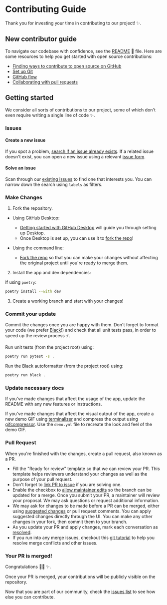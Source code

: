 # Contributing Guide

<!--READ ME: if using this template for your own GitHub project, be sure to find and replace "Cutwell/hands-on-python" with your own username and repository. -->

Thank you for investing your time in contributing to our project! :sparkles:.


## New contributor guide

To navigate our codebase with confidence, see the [README](README.md) :confetti_ball: file. Here are some resources to help you get started with open source contributions:

- [Finding ways to contribute to open source on GitHub](https://docs.github.com/en/get-started/exploring-projects-on-github/finding-ways-to-contribute-to-open-source-on-github)
- [Set up Git](https://docs.github.com/en/get-started/quickstart/set-up-git)
- [GitHub flow](https://docs.github.com/en/get-started/quickstart/github-flow)
- [Collaborating with pull requests](https://docs.github.com/en/github/collaborating-with-pull-requests)


## Getting started

We consider all sorts of contributions to our project, some of which don't even require writing a single line of code :sparkles:.

### Issues

#### Create a new issue

If you spot a problem, [search if an issue already exists](https://github.com/Cutwell/hands-on-python/issues). If a related issue doesn't exist, you can open a new issue using a relevant [issue form](https://github.com/Cutwell/hands-on-python/issues/new).

#### Solve an issue

Scan through our [existing issues](https://github.com/Cutwell/hands-on-python/issues) to find one that interests you. You can narrow down the search using `labels` as filters.

### Make Changes

1. Fork the repository.
- Using GitHub Desktop:
  - [Getting started with GitHub Desktop](https://docs.github.com/en/desktop/installing-and-configuring-github-desktop/getting-started-with-github-desktop) will guide you through setting up Desktop.
  - Once Desktop is set up, you can use it to [fork the repo](https://docs.github.com/en/desktop/contributing-and-collaborating-using-github-desktop/cloning-and-forking-repositories-from-github-desktop)!

- Using the command line:
  - [Fork the repo](https://docs.github.com/en/github/getting-started-with-github/fork-a-repo#fork-an-example-repository) so that you can make your changes without affecting the original project until you're ready to merge them.

2. Install the app and dev dependencies:

If using `poetry`:

```sh
poetry install --with dev
```

3. Create a working branch and start with your changes!

### Commit your update

Commit the changes once you are happy with them. Don't forget to format your code (we prefer [Black](https://github.com/psf/black)!) and check that all unit tests pass, in order to speed up the review process :zap:.

Run unit tests (from the project root) using:

```sh
poetry run pytest -s .
```

Run the Black autoformatter (from the project root) using:

```sh
poetry run black .
```

### Update necessary docs

If you've made changes that affect the usage of the app, update the README with any new features or instructions.

If you've made changes that affect the visual output of the app, create a new demo GIF using [terminalizer](https://github.com/faressoft/terminalizer) and compress the output using [gifcompressor](https://gifcompressor.com). Use the `demo.yml` file to recreate the look and feel of the demo GIF.

### Pull Request

When you're finished with the changes, create a pull request, also known as a PR.
- Fill the "Ready for review" template so that we can review your PR. This template helps reviewers understand your changes as well as the purpose of your pull request.
- Don't forget to [link PR to issue](https://docs.github.com/en/issues/tracking-your-work-with-issues/linking-a-pull-request-to-an-issue) if you are solving one.
- Enable the checkbox to [allow maintainer edits](https://docs.github.com/en/github/collaborating-with-issues-and-pull-requests/allowing-changes-to-a-pull-request-branch-created-from-a-fork) so the branch can be updated for a merge.
Once you submit your PR, a maintainer will review your proposal. We may ask questions or request additional information.
- We may ask for changes to be made before a PR can be merged, either using [suggested changes](https://docs.github.com/en/github/collaborating-with-issues-and-pull-requests/incorporating-feedback-in-your-pull-request) or pull request comments. You can apply suggested changes directly through the UI. You can make any other changes in your fork, then commit them to your branch.
- As you update your PR and apply changes, mark each conversation as [resolved](https://docs.github.com/en/github/collaborating-with-issues-and-pull-requests/commenting-on-a-pull-request#resolving-conversations).
- If you run into any merge issues, checkout this [git tutorial](https://github.com/skills/resolve-merge-conflicts) to help you resolve merge conflicts and other issues.

### Your PR is merged!

Congratulations :tada::tada: :sparkles:.

Once your PR is merged, your contributions will be publicly visible on the repository.

Now that you are part of our community, check the [issues list](https://github.com/Cutwell/hands-on-python/issues) to see how else you can contribute.
